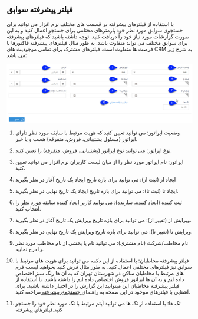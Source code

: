 ##  فیلتر پیشرفته سوابق 


با استفاده از فیلترهای پیشرفته در قسمت های مختلف نرم افزار می توانید برای جستجوی سوابق مورد نظر خود پارمترهای مختلفی برای جستجو اعمال کنید و به این صورت گزارشات مورد نیاز خود را دریافت کنید. توجه داشته باشید که فیلترهای پیشرفته برای سوابق مختلف می تواند متفاوت باشد. به طور مثال فیلترهای پیشرفته فاکتورها با فرصت ها متفاوت است. فیلترهای مشترک برای تمامی موجودیت های CRM به شرح زیر می باشد:

![](AdvancedFilters.jpg)


1. وضعیت اپراتور: می توانید تعیین کنید که هویت مرتبط با سابقه مورد نظر دارای اپراتور (مسئول پشتیبانی، فروش، متفرقه) هست و یا خیر.

2. نوع اپراتور: می توانید نوع اپراتور (پشتیبانی، فروش، متفرقه) را تعیین کنید.

3. اپراتور: نام اپراتور مورد نظر را از میان لیست کاربران نرم افزار می توانید تعیین کنید.

4. ایجاد از (ثبت از): می توانید برای بازه تاریخ ایجاد یک تاریخ آغاز در نظر بگیرید

5. ایجاد تا (ثبت تا): می توانید برای بازه تاریخ ایجاد یک تاریخ نهایی در نظر بگیرید.

6. ثبت کننده (ایجاد کننده، سازنده): می توانید کاربر ایجاد کننده سابقه مورد نظر را انتخاب کنید.

7. ویرایش از (تغییر از): می توانید برای بازه تاریخ ویرایش یک تاریخ آغاز در نظر بگیرید.

8. ویرایش تا (تغییر تا): می توانید برای بازه تاریخ ویرایش یک تاریخ نهایی در نظر بگیرید.

9. نام مخاطب/شرکت (نام مشتری): می توانید نام یا بخشی از نام مخاطب مورد نظر را درج نمایید.

10. فیلتر پیشرفته مخاطبان: با استفاده از این دکمه می توانید برای هویت های مرتبط با سوابق نیز فیلترهای مختلفی اعمال کنید. به طور مثال فرض کنید بخواهید لیست فرم های مرتبط با مخاطبان ساکن در شهرستان تهران که به آن ها رنگ سبز اختصاص داده ایم و به آن ها اپراتور فروش اختصاص داده ایم را داشته باشید. با استفاده از فیلتر پیشرفته مخاطبان این میتوانید این گزارش را در اختیار داشته باشید. برای آشنایی با فیلترهای موجود در این صفحه به راهنمای[ جستجوی پیشرفته  ](https://github.com/1stco/PayamGostarDocs/blob/master/help%202.5.4/Integrated-bank/Advanced-search/Advanced-search.md)مراجعه کنید.

11. تگ ها: با استفاده از تگ ها می توانید آیتم مرتبط با تگ مورد نظر خود را جستجو کنید.فیلترهای پیشرفته
